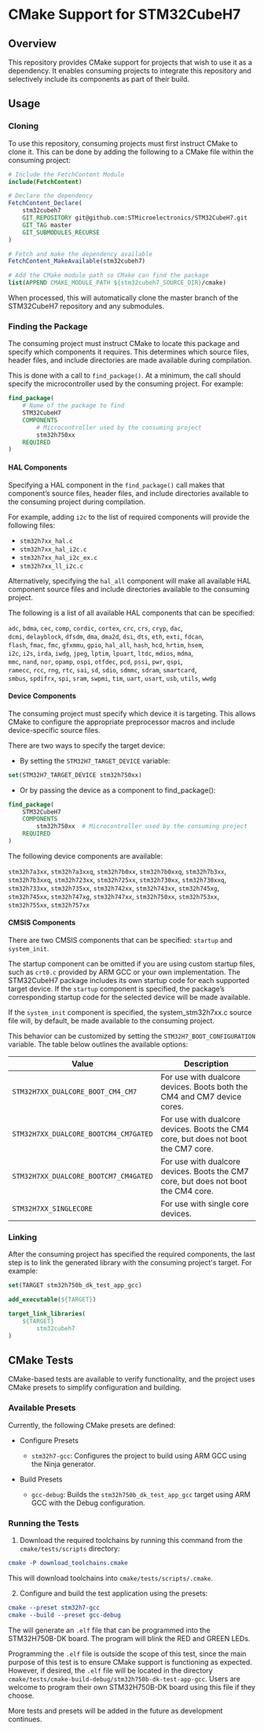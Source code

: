 # CMake Support for STM32CubeH7

## Overview

This repository provides CMake support for projects that wish to use it as a dependency. It enables consuming 
projects to integrate this repository and selectively include its components as part of their build.

## Usage

### Cloning

To use this repository, consuming projects must first instruct CMake to clone it. This can be done by adding the
following to a CMake file within the consuming project:

```cmake
# Include the FetchContent Module
include(FetchContent)

# Declare the dependency
FetchContent_Declare(
    stm32cubeh7
    GIT_REPOSITORY git@github.com:STMicroelectronics/STM32CubeH7.git
    GIT_TAG master
    GIT_SUBMODULES_RECURSE
)

# Fetch and make the dependency available
FetchContent_MakeAvailable(stm32cubeh7)

# Add the CMake module path so CMake can find the package
list(APPEND CMAKE_MODULE_PATH ${stm32cubeh7_SOURCE_DIR}/cmake)
```

When processed, this will automatically clone the master branch of the STM32CubeH7 repository and any submodules.

### Finding the Package

The consuming project must instruct CMake to locate this package and specify which components it requires. This
determines which source files, header files, and include directories are made available during compilation.

This is done with a call to `find_package()`. At a minimum, the call should specify the microcontroller used by the
consuming project. For example:

```cmake
find_package(
    # Name of the package to find
    STM32CubeH7
    COMPONENTS
        # Microcontroller used by the consuming project
        stm32h750xx
    REQUIRED
)
```

#### HAL Components

Specifying a HAL component in the `find_package()` call makes that component’s source files, header files, and include
directories available to the consuming project during compilation.

For example, adding `i2c` to the list of required components will provide the following files:

- `stm32h7xx_hal.c`
- `stm32h7xx_hal_i2c.c`
- `stm32h7xx_hal_i2c_ex.c`
- `stm32h7xx_ll_i2c.c`

Alternatively, specifying the `hal_all` component will make all available HAL component source files and include
directories available to the consuming project.

The following is a list of all available HAL components that can be specified:

`adc`, `bdma`, `cec`, `comp`, `cordic`, `cortex`, `crc`, `crs`, `cryp`, `dac`,  
`dcmi`, `delayblock`, `dfsdm`, `dma`, `dma2d`, `dsi`, `dts`, `eth`, `exti`, `fdcan`,  
`flash`, `fmac`, `fmc`, `gfxmmu`, `gpio`, `hal_all`, `hash`, `hcd`, `hrtim`, `hsem`,  
`i2c`, `i2s`, `irda`, `iwdg`, `jpeg`, `lptim`, `lpuart`, `ltdc`, `mdios`, `mdma`,  
`mmc`, `nand`, `nor`, `opamp`, `ospi`, `otfdec`, `pcd`, `pssi`, `pwr`, `qspi`,  
`ramecc`, `rcc`, `rng`, `rtc`, `sai`, `sd`, `sdio`, `sdmmc`, `sdram`, `smartcard`,  
`smbus`, `spdifrx`, `spi`, `sram`, `swpmi`, `tim`, `uart`, `usart`, `usb`, `utils`, `wwdg`

#### Device Components

The consuming project must specify which device it is targeting. This allows CMake to configure the appropriate
preprocessor macros and include device-specific source files.

There are two ways to specify the target device:

- By setting the `STM32H7_TARGET_DEVICE` variable:

```cmake
set(STM32H7_TARGET_DEVICE stm32h750xx)
```

- Or by passing the device as a component to find_package():

```cmake
find_package(
    STM32CubeH7
    COMPONENTS
        stm32h750xx  # Microcontroller used by the consuming project
    REQUIRED
)
```

The following device components are available:

`stm32h7a3xx`, `stm32h7a3xxq`, `stm32h7b0xx`, `stm32h7b0xxq`, `stm32h7b3xx`, `stm32h7b3xxq`, `stm32h723xx`,
`stm32h725xx`, `stm32h730xx`, `stm32h730xxq`, `stm32h733xx`, `stm32h735xx`, `stm32h742xx`, `stm32h743xx`,
`stm32h745xg`, `stm32h745xx`, `stm32h747xg`, `stm32h747xx`, `stm32h750xx`, `stm32h753xx`, `stm32h755xx`,
`stm32h757xx`

#### CMSIS Components

There are two CMSIS components that can be specified: `startup` and `system_init`.

The startup component can be omitted if you are using custom startup files, such as `crt0.c` provided by ARM GCC or
your own implementation. The STM32CubeH7 package includes its own startup code for each supported target device.
If the `startup` component is specified, the package’s corresponding startup code for the selected device will be
made available.

If the `system_init` component is specified, the system_stm32h7xx.c source file will, by default, be made available to
the consuming project.

This behavior can be customized by setting the `STM32H7_BOOT_CONFIGURATION` variable. The table below outlines the
available options:

| Value                                 | Description                                                                        |
|---------------------------------------|------------------------------------------------------------------------------------|
| `STM32H7XX_DUALCORE_BOOT_CM4_CM7`     | For use with dualcore devices. Boots both the CM4 and CM7 device cores.            |
| `STM32H7XX_DUALCORE_BOOTCM4_CM7GATED` | For use with dualcore devices. Boots the CM4 core, but does not boot the CM7 core. |
| `STM32H7XX_DUALCORE_BOOTCM7_CM4GATED` | For use with dualcore devices. Boots the CM7 core, but does not boot the CM4 core. |
| `STM32H7XX_SINGLECORE`                | For use with single core devices.                                                  |

### Linking

After the consuming project has specified the required components, the last step is to link the generated library with
the consuming project's target. For example:

```cmake
set(TARGET stm32h750b_dk_test_app_gcc)

add_executable(${TARGET})

target_link_libraries(
    ${TARGET}
        stm32cubeh7
)
```

## CMake Tests

CMake-based tests are available to verify functionality, and the project uses CMake presets to simplify configuration
and building.

### Available Presets

Currently, the following CMake presets are defined:

- Configure Presets

  - `stm32h7-gcc`: Configures the project to build using ARM GCC using the Ninja generator.

- Build Presets

  - `gcc-debug`: Builds the `stm32h750b_dk_test_app_gcc` target using ARM GCC with the Debug configuration.

### Running the Tests

1. Download the required toolchains by running this command from the `cmake/tests/scripts` directory:

```cmake
cmake -P download_toolchains.cmake
```

This will download toolchains into `cmake/tests/scripts/.cmake`.

2. Configure and build the test application using the presets:

```cmake
cmake --preset stm32h7-gcc
cmake --build --preset gcc-debug
```

The will generate an `.elf` file that can be programmed into the STM32H750B-DK board. The program will blink the RED
and GREEN LEDs.

Programming the `.elf` file is outside the scope of this test, since the main purpose of this test is to ensure CMake
support is functioning as expected. However, if desired, the `.elf` file will be located in the directory
`cmake/tests/cmake-build-debug/stm32h750b-dk-test-app-gcc`. Users are welcome to program their own STM32H750B-DK board
using this file if they choose.

More tests and presets will be added in the future as development continues.
